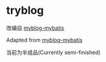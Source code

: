 # tryblog
改编自 [myblog-mybatis](https://github.com/oneStarLR/myblog-mybatis)

Adapted from [myblog-mybatis](https://github.com/oneStarLR/myblog-mybatis)

当前为半成品(Currently semi-finished) 
